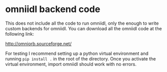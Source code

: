 # omniidl backend code

This does not include all the code to run omniidl, only the 
enough to write custom backends for omniidl. You can download
all the omniidl code at the following link:

http://omniorb.sourceforge.net/

For testing I recommend setting up a python virtual environment
and running `pip install .` in the root of the directory. Once
you activate the virtual environment, import omniidl should work
with no errors.
